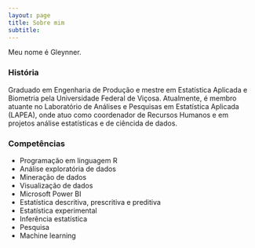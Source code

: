 ```yaml
---
layout: page
title: Sobre mim
subtitle: 
---
```


  Meu nome é Gleynner.


### História  

  Graduado em Engenharia de Produção e mestre em Estatística Aplicada e Biometria pela Universidade Federal de Viçosa. Atualmente, é membro atuante no Laboratório de Análises e Pesquisas em Estatística Aplicada (LAPEA), onde atuo como coordenador de Recursos Humanos e em projetos análise estatísticas e de ciêncida de dados. 


### Competências
- Programação em linguagem R 
- Análise exploratória de dados
- Mineração de dados
- Visualização de dados
- Microsoft Power BI
- Estatística descritiva, prescritiva e preditiva 
- Estatística experimental
- Inferência estatística
- Pesquisa
- Machine learning

